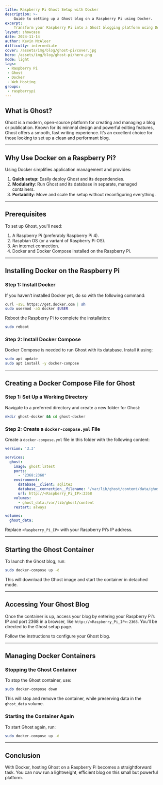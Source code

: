 ```yaml
---
title: Raspberry Pi Ghost Setup with Docker
description: >-
    Guide to setting up a Ghost blog on a Raspberry Pi using Docker.
excerpt:
    Transform your Raspberry Pi into a Ghost blogging platform using Docker. This guide covers the setup process and configuration for a personal Ghost site.
layout: showcase
date: 2024-11-14
author: Kevin McAleer
difficulty: intermediate
cover: /assets/img/blog/ghost-pi/cover.jpg
hero: /assets/img/blog/ghost-pi/hero.png
mode: light
tags: 
 - Raspberry Pi
 - Ghost
 - Docker
 - Web Hosting
groups:
 - raspberrypi
---
```


## What is Ghost?

Ghost is a modern, open-source platform for creating and managing a blog or publication. Known for its minimal design and powerful editing features, Ghost offers a smooth, fast writing experience. It’s an excellent choice for those looking to set up a clean and performant blog.

---

## Why Use Docker on a Raspberry Pi?

Using Docker simplifies application management and provides:
1. **Quick setup**: Easily deploy Ghost and its dependencies.
2. **Modularity**: Run Ghost and its database in separate, managed containers.
3. **Portability**: Move and scale the setup without reconfiguring everything.

---

## Prerequisites

To set up Ghost, you'll need:
1. A Raspberry Pi (preferably Raspberry Pi 4).
2. Raspbian OS (or a variant of Raspberry Pi OS).
3. An internet connection.
4. Docker and Docker Compose installed on the Raspberry Pi.

---

## Installing Docker on the Raspberry Pi

### Step 1: Install Docker

If you haven’t installed Docker yet, do so with the following command:

```bash
curl -sSL https://get.docker.com | sh
sudo usermod -aG docker $USER
```

Reboot the Raspberry Pi to complete the installation:

```bash
sudo reboot
```

### Step 2: Install Docker Compose

Docker Compose is needed to run Ghost with its database. Install it using:

```bash
sudo apt update
sudo apt install -y docker-compose
```

---

## Creating a Docker Compose File for Ghost

### Step 1: Set Up a Working Directory

Navigate to a preferred directory and create a new folder for Ghost:

```bash
mkdir ghost-docker && cd ghost-docker
```

### Step 2: Create a `docker-compose.yml` File

Create a `docker-compose.yml` file in this folder with the following content:

```yaml
version: '3.3'

services:
  ghost:
    image: ghost:latest
    ports:
      - "2368:2368"
    environment:
      database__client: sqlite3
      database__connection__filename: "/var/lib/ghost/content/data/ghost.db"
      url: http://<Raspberry_Pi_IP>:2368
    volumes:
      - ghost_data:/var/lib/ghost/content
    restart: always

volumes:
  ghost_data:
```

Replace `<Raspberry_Pi_IP>` with your Raspberry Pi’s IP address.

---

## Starting the Ghost Container

To launch the Ghost blog, run:

```bash
sudo docker-compose up -d
```

This will download the Ghost image and start the container in detached mode.

---

## Accessing Your Ghost Blog

Once the container is up, access your blog by entering your Raspberry Pi’s IP and port 2368 in a browser, like `http://<Raspberry_Pi_IP>:2368`. You’ll be directed to the Ghost setup page.

Follow the instructions to configure your Ghost blog.

---

## Managing Docker Containers

### Stopping the Ghost Container

To stop the Ghost container, use:

```bash
sudo docker-compose down
```

This will stop and remove the container, while preserving data in the `ghost_data` volume.

### Starting the Container Again

To start Ghost again, run:

```bash
sudo docker-compose up -d
```

---

## Conclusion

With Docker, hosting Ghost on a Raspberry Pi becomes a straightforward task. You can now run a lightweight, efficient blog on this small but powerful platform.
